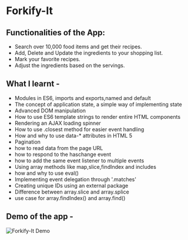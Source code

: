 # Forkify-It

## Functionalities of the App:

- Search over 10,000 food items and get their recipes.
- Add, Delete and Update the ingredients to your shopping list.
- Mark your favorite recipes.
- Adjust the ingredients based on the servings.

## What I learnt -

* Modules in ES6, imports and exports,named and default
* The concept of application state, a simple way of implementing state
* Advanced DOM manipulation
* How to use ES6 template strings to render entire HTML components
* Rendering an AJAX loading spinner
* How to use .closest method for easier event handling
* How and why to use data-* attributes in HTML 5
* Pagination
* how to read data from the page URL
* how to respond to the haschange event
* how to add the same event listener to multiple events
* Using array methods like map,slice,findIndex and includes
* how and why to use eval()
* Implementing event delegation through '.matches'
* Creating unique IDs using an external package
* Difference between array.slice and array.splice
* use case for array.findIndex() and array.find()

## Demo of the app -
![Forkify-It Demo](demo.gif)

